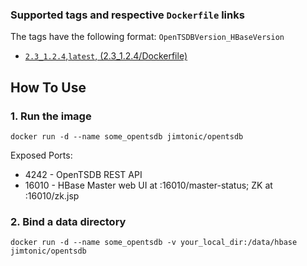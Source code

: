### Supported tags and respective ```Dockerfile``` links
The tags have the following format: ```OpenTSDBVersion_HBaseVersion```
* [```2.3_1.2.4```,```latest```, (2.3_1.2.4/Dockerfile)](https://github.com/jimtonic/opentsdb-docker/blob/2.3_1.2.4/Dockerfile)

## How To Use

### 1. Run the image

```
docker run -d --name some_opentsdb jimtonic/opentsdb
```

Exposed Ports:
* 4242  - OpenTSDB REST API
* 16010 - HBase Master web UI at :16010/master-status;  ZK at :16010/zk.jsp

### 2. Bind a data directory
```
docker run -d --name some_opentsdb -v your_local_dir:/data/hbase jimtonic/opentsdb
```

